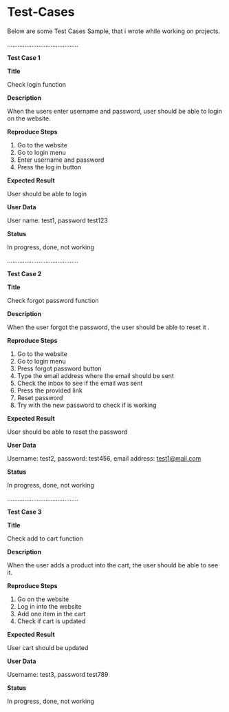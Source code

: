 # Test-Cases

Below are some Test Cases Sample, that i wrote  while working on projects.

.........................................

**Test Case 1**

**Title**

Check login function

**Description**

When the users enter username and password, user should be able to login on the website.

**Reproduce Steps**

1.	Go to the website
2.	Go to login menu
3.	Enter username and password
4.	Press the log in button

**Expected Result**

User should be able to login

**User Data**

User name: test1, password test123

**Status**

In progress, done, not working

.........................................

**Test Case 2**

**Title**

Check forgot password function

**Description**

When the user forgot the password, the user should be able to reset it .

**Reproduce Steps**

1.	Go to the website
2.	Go to login menu
3.	Press forgot password button
4.	Type the email address where the email should be sent
5.	Check the inbox to see if the email was sent
6.	Press the provided link
7.	Reset password
8.	Try with the new password to check if is working

**Expected Result**

User should be able to reset the password

**User Data**

Username: test2, password: test456, email address: test1@mail.com

**Status**

In progress, done, not working

.........................................

**Test Case 3**

**Title**

Check add to cart function  

**Description**

When the user adds a product into the cart, the user should be able to see it.

**Reproduce Steps**

1.	Go on the website
2.	Log in into the website
3.	Add one item in the cart
4.	Check if cart is updated

**Expected Result**

User cart should be updated

**User Data**

Username: test3, password test789

**Status**

In progress, done, not working
